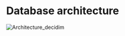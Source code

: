 # Database architecture
![Architecture_decidim](https://user-images.githubusercontent.com/52420208/133789299-9458fc42-a5e7-4e3d-a934-b55c6afbc8aa.jpg)